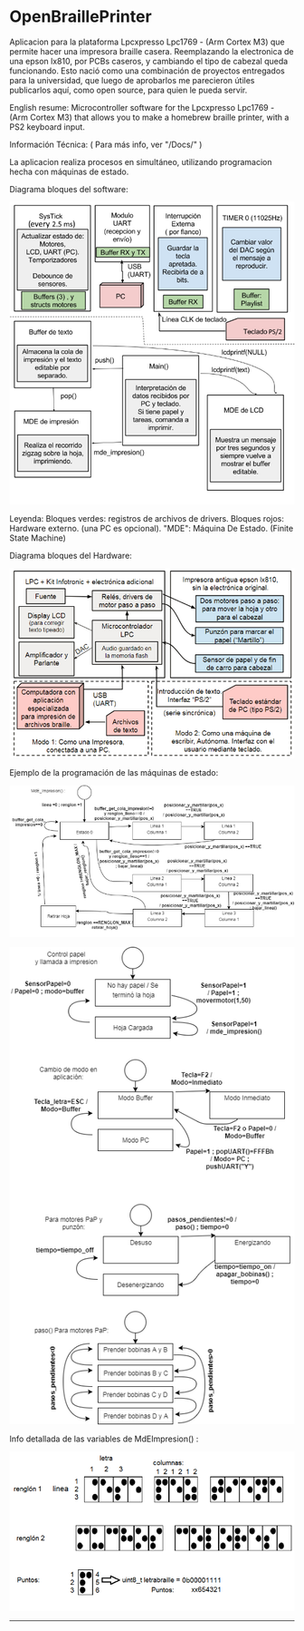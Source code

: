 # OpenBraillePrinter
Aplicacion para la plataforma Lpcxpresso Lpc1769 - (Arm Cortex M3) que permite hacer una impresora braille casera. Reemplazando la electronica de una epson lx810, por PCBs caseros, y cambiando el tipo de cabezal queda funcionando.
Esto nació como una combinación de proyectos entregados para la universidad, que luego de aprobarlos me parecieron útiles publicarlos aquí, como open source, para quien le pueda servir.   

English resume: Microcontroller software for the Lpcxpresso Lpc1769 - (Arm Cortex M3)  that allows you to make a homebrew braille printer, with a PS2 keyboard input.



Información Técnica: ( Para más info, ver "/Docs/" )

 

La aplicacion realiza procesos en simultáneo, utilizando programacion hecha con máquinas de estado.

Diagrama bloques del software:

![](https://github.com/ADHSoft/OpenBraillePrinter/blob/master/Documentation/img/b.png?raw=true)

Leyenda: 
	Bloques verdes: registros de archivos de drivers.
	Bloques rojos: Hardware externo. (una PC es opcional).
	"MDE": Máquina De Estado. (Finite State Machine)

Diagrama bloques del Hardware:

![](https://github.com/ADHSoft/OpenBraillePrinter/blob/master/Documentation/img/a.png?raw=true)


Ejemplo de la programación de las máquinas de estado:

![](https://github.com/ADHSoft/OpenBraillePrinter/blob/master/Documentation/img/c.png?raw=true)

![](https://github.com/ADHSoft/OpenBraillePrinter/blob/master/Documentation/img/d.png?raw=true)


Info detallada de las variables de MdEImpresion() :


![](https://github.com/ADHSoft/OpenBraillePrinter/blob/master/Documentation/img/impresion.png?raw=true)

----
